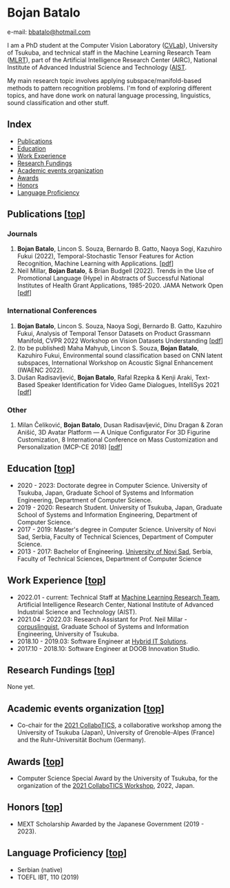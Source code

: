 # Bojan Batalo

e-mail: bbatalo@hotmail.com

I am a PhD student at the Computer Vision Laboratory ([CVLab](https://en.home.cvlab.cs.tsukuba.ac.jp/)), University of Tsukuba, and technical staff in the Machine Learning Research Team ([MLRT](https://www.airc.aist.go.jp/en/mlrt/)), part of the Artificial Intelligence Research Center (AIRC), National Institute of Advanced Industrial Science and Technology ([AIST](https://www.aist.go.jp/index_en.html).

My main research topic involves applying subspace/manifold-based methods to pattern recognition problems. I'm fond of exploring different topics, and have done work on natural language processing, linguistics, sound classification and other stuff.

## Index

- [Publications](#publications-top)
- [Education](#education-top)
- [Work Experience](#work-experience-top)
- [Research Fundings](#research-fundings-top)
- [Academic events organization](#academic-events-organization-top)
- [Awards](#awards-top)
- [Honors](#honors-top)
- [Language Proficiency](#language-proficiency-top)

## Publications [[top](#bojan-batalo)]

### Journals

1. **Bojan Batalo**, Lincon S. Souza, Bernardo B. Gatto, Naoya Sogi, Kazuhiro Fukui (2022), Temporal-Stochastic Tensor Features for Action Recognition, Machine Learning with Applications. [[pdf](https://www.sciencedirect.com/science/article/pii/S2666827022000822?via%3Dihub)]
2. Neil Millar, **Bojan Batalo**, & Brian Budgell (2022). Trends in the Use of Promotional Language (Hype) in Abstracts of Successful National Institutes of Health Grant Applications, 1985-2020. JAMA Network Open [[pdf](https://jamanetwork.com/journals/jamanetworkopen/article-abstract/2795635)]

### International Conferences

1. **Bojan Batalo**, Lincon S. Souza, Naoya Sogi, Bernardo B. Gatto, Kazuhiro Fukui, Analysis of Temporal Tensor Datasets on Product Grassmann Manifold, CVPR 2022 Workshop on Vision Datasets Understanding [[pdf](https://jamanetwork.com/journals/jamanetworkopen/article-abstract/2795635)]
2. (to be published) Maha Mahyub, Lincon S. Souza, **Bojan Batalo**, Kazuhiro Fukui, Environmental sound classification based on CNN latent subspaces, International Workshop on Acoustic Signal Enhancement (IWAENC 2022).
3. Dušan Radisavljević, **Bojan Batalo**, Rafal Rzepka & Kenji Araki, Text-Based Speaker Identification for Video Game Dialogues, IntelliSys 2021 [[pdf](https://link.springer.com/chapter/10.1007/978-3-030-82199-9_4)]

### Other

1. Milan Čeliković, **Bojan Batalo**, Dusan Radisavljević, Dinu Dragan & Zoran Anišić, 3D Avatar Platform — A Unique Configurator For 3D Figurine Customization, 8 International Conference on Mass Customization and Personalization (MCP-CE 2018) [[pdf](https://mcp-ce.org/wp-content/uploads/proceedings/2018/12_celikovic.pdf)]

## Education [[top](#bojan-batalo)]

- 2020 - 2023: Doctorate degree in Computer Science. University of Tsukuba, Japan, Graduate School of Systems and Information Engineering, Department of Computer Science.
- 2019 - 2020: Research Student. University of Tsukuba, Japan, Graduate School of Systems and Information Engineering, Department of Computer Science.
- 2017 - 2019: Master's degree in Computer Science. University of Novi Sad, Serbia, Faculty of Technical Sciences, Department of Computer Science.
- 2013 - 2017: Bachelor of Engineering. [University of Novi Sad](https://www.uns.ac.rs/index.php/en/), Serbia, Faculty of Technical Sciences, Department of Computer Science

## Work Experience [[top](#bojan-batalo)]

- 2022.01 - current: Technical Staff at [Machine Learning Research Team](https://www.airc.aist.go.jp/en/mlrt/), Artificial Intelligence Research Center, National Institute of Advanced Industrial Science and Technology (AIST).
- 2021.04 - 2022.03: Research Assistant for Prof. Neil Millar - [corpuslinguist](http://www.corpuslinguist.com/index.html), Graduate School of Systems and Information Engineering, University of Tsukuba.
- 2018.10 - 2019.03: Software Engineer at [Hybrid IT Solutions](https://hybrid-it.rs/).
- 2017.10 - 2018.10: Software Engineer at DOOB Innovation Studio.

## Research Fundings [[top](#bojan-batalo)]

None yet.

## Academic events organization [[top](#bojan-batalo)]

- Co-chair for the [2021 CollaboTICS](https://collabotics2021.github.io/index.html), a collaborative workshop among the University of Tsukuba (Japan), University of Grenoble-Alpes (France) and the Ruhr-Universität Bochum (Germany).

## Awards [[top](#bojan-batalo)]

- Computer Science Special Award by the University of Tsukuba, for the organization of the [2021 CollaboTICS Workshop](#academic-events-organization), 2022, Japan.


## Honors [[top](#bojan-batalo)]

- MEXT Scholarship Awarded by the Japanese Government (2019 - 2023).

## Language Proficiency [[top](#bojan-batalo)]

- Serbian (native)
- TOEFL IBT, 110 (2019)
